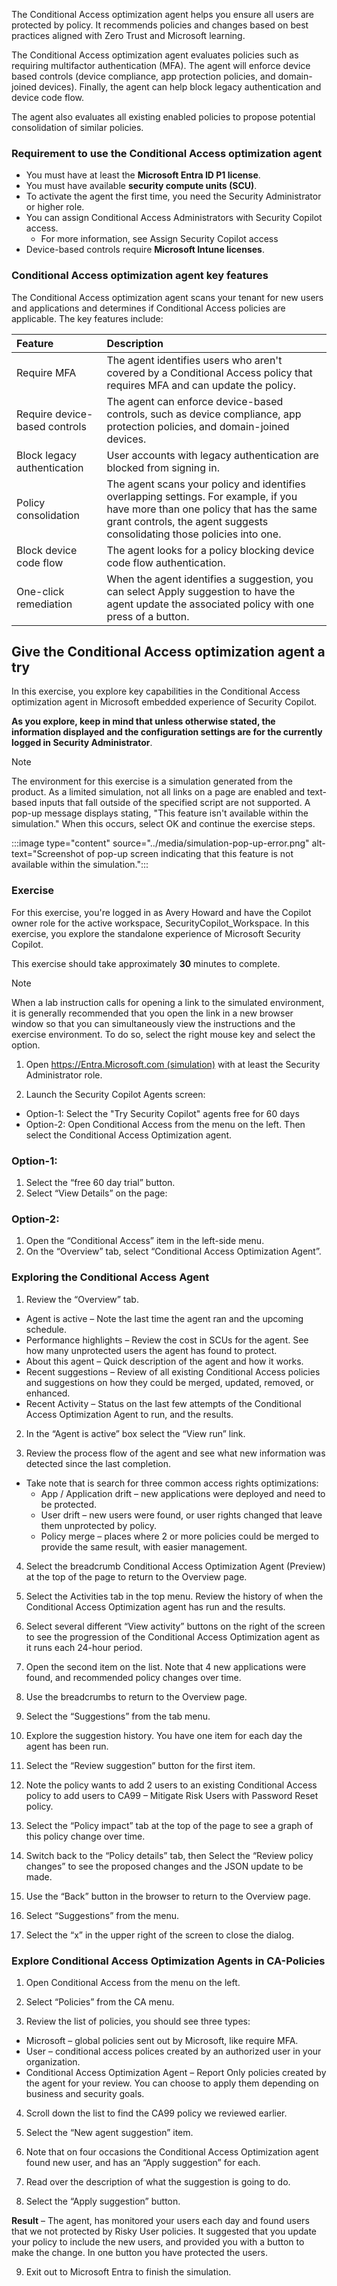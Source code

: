 The Conditional Access optimization agent helps you ensure all users are protected by policy. It recommends policies and changes based on best practices aligned with Zero Trust and Microsoft learning.

The Conditional Access optimization agent evaluates policies such as requiring multifactor authentication (MFA). The agent will enforce device based controls (device compliance, app protection policies, and domain-joined devices). Finally, the agent can help block legacy authentication and device code flow.

The agent also evaluates all existing enabled policies to propose potential consolidation of similar policies.

### Requirement to use the Conditional Access optimization agent

- You must have at least the **Microsoft Entra ID P1 license**.
- You must have available **security compute units (SCU)**.
- To activate the agent the first time, you need the Security Administrator or higher role.
- You can assign Conditional Access Administrators with Security Copilot access.
  - For more information, see Assign Security Copilot access
- Device-based controls require **Microsoft Intune licenses**.

### Conditional Access optimization agent key features

The Conditional Access optimization agent scans your tenant for new users and applications and determines if Conditional Access policies are applicable. The key features include:

| Feature | Description |
| :---  | :--- |
| Require MFA | The agent identifies users who aren't covered by a Conditional Access policy that requires MFA and can update the policy. |
| Require device-based controls | The agent can enforce device-based controls, such as device compliance, app protection policies, and domain-joined devices. |
| Block legacy authentication | User accounts with legacy authentication are blocked from signing in. |
| Policy consolidation | The agent scans your policy and identifies overlapping settings. For example, if you have more than one policy that has the same grant controls, the agent suggests consolidating those policies into one. |
| Block device code flow | The agent looks for a policy blocking device code flow authentication. |
| One-click remediation | When the agent identifies a suggestion, you can select Apply suggestion to have the agent update the associated policy with one press of a button. |

## Give the Conditional Access optimization agent a try


In this exercise, you explore key capabilities in the Conditional Access optimization agent in Microsoft embedded experience of Security Copilot.

**As you explore, keep in mind that unless otherwise stated, the information displayed and the configuration settings are for the currently logged in Security Administrator**.

> [!NOTE]
> The environment for this exercise is a simulation generated from the product. As a limited simulation, not all links on a page are enabled and text-based inputs that fall outside of the specified script are not supported. A pop-up message displays stating, "This feature isn't available within the simulation." When this occurs, select OK and continue the exercise steps.
>
>
>:::image type="content" source="../media/simulation-pop-up-error.png" alt-text="Screenshot of pop-up screen indicating that this feature is not available within the simulation.":::

### Exercise

For this exercise, you're logged in as Avery Howard and have the Copilot owner role for the active workspace, SecurityCopilot_Workspace. In this exercise, you explore the standalone experience of Microsoft Security Copilot.

This exercise should take approximately **30** minutes to complete.

> [!NOTE]
> When a lab instruction calls for opening a link to the simulated environment, it is generally recommended that you open the link in a new browser window so that you can simultaneously view the instructions and the exercise environment. To do so, select the right mouse key and select the option.



1.	Open [https://Entra.Microsoft.com (simulation)](https://nam06.safelinks.protection.outlook.com/?url=https%3A%2F%2Fapp.highlights.guide%2Fstart%2F673ccf96-b6de-43aa-b267-5c8efe51639c%3Ftoken%3D16d48b6c-eace-4a1f-8050-098d29d23a89&data=05%7C02%7CRobert.Stewart%40microsoft.com%7C002283d502a5447b6fc608ddb25b8a73%7C72f988bf86f141af91ab2d7cd011db47%7C1%7C0%7C638862828426563227%7CUnknown%7CTWFpbGZsb3d8eyJFbXB0eU1hcGkiOnRydWUsIlYiOiIwLjAuMDAwMCIsIlAiOiJXaW4zMiIsIkFOIjoiTWFpbCIsIldUIjoyfQ%3D%3D%7C0%7C%7C%7C&sdata=krYm%2BX%2FduKbjtZI5t27fNvWrdUIw2Vj2Ufta3fJpB0o%3D&reserved=0&azure-portal=true) with at least the Security Administrator role.
 
2.	Launch the Security Copilot Agents screen:
-	Option-1: Select the "Try Security Copilot" agents free for 60 days
-	Option-2: Open Conditional Access from the menu on the left.  Then select the Conditional Access Optimization agent.

### Option-1:
1.	Select the “free 60 day trial” button.
2.	Select “View Details” on the page:
 
### Option-2:
1.	Open the “Conditional Access” item in the left-side menu.
2.	On the “Overview” tab, select “Conditional Access Optimization Agent”.
 
### Exploring the Conditional Access Agent
 
1.	Review the “Overview” tab.

   - Agent is active – Note the last time the agent ran and the upcoming schedule.
   - Performance highlights – Review the cost in SCUs for the agent.  See how many unprotected users the agent has found to protect.
   - About this agent – Quick description of the agent and how it works.
   - Recent suggestions – Review of all existing Conditional Access policies and suggestions on how they could be merged, updated, removed, or enhanced.
   - Recent Activity – Status on the last few attempts of the Conditional Access Optimization Agent to run, and the results.

2.	In the “Agent is active” box select the “View run” link.

3.	Review the process flow of the agent and see what new information was detected since the last completion.
   - Take note that is search for three common access rights optimizations:
      - App / Application drift – new applications were deployed and need to be protected.
      - User drift – new users were found, or user rights changed that leave them unprotected by policy.
      - Policy merge – places where 2 or more policies could be merged to provide the same result, with easier management.

4.	Select the breadcrumb Conditional Access Optimization Agent (Preview) at the top of the page to return to the Overview page.

5.	Select the Activities tab in the top menu.  Review the history of when the Conditional Access Optimization agent has run and the results.

6.	Select several different “View activity” buttons on the right of the screen to see the progression of the Conditional Access Optimization agent as it runs each 24-hour period.

7.	Open the second item on the list.  Note that 4 new applications were found, and recommended policy changes over time.

8.	Use the breadcrumbs to return to the Overview page.

9.	Select the “Suggestions” from the tab menu.

10.	Explore the suggestion history.  You have one item for each day the agent has been run.

11.	Select the “Review suggestion” button for the first item.

12.	Note the policy wants to add 2 users to an existing Conditional Access policy to add users to CA99 – Mitigate Risk Users with Password Reset policy.

13.	Select the “Policy impact” tab at the top of the page to see a graph of this policy change over time.

14.	Switch back to the “Policy details” tab, then Select the “Review policy changes” to see the proposed changes and the JSON update to be made.

15.	Use the “Back” button in the browser to return to the Overview page.

16.	Select “Suggestions” from the menu.

17.	Select the “x” in the upper right of the screen to close the dialog.

### Explore Conditional Access Optimization Agents in CA-Policies 

1.	Open Conditional Access from the menu on the left.

2.	Select “Policies” from the CA menu.

3.	Review the list of policies, you should see three types:

   - Microsoft – global policies sent out by Microsoft, like require MFA.
   - User – conditional access polices created by an authorized user in your organization.
   - Conditional Access Optimization Agent – Report Only policies created by the agent for your review.  You can choose to apply them depending on business and security goals.

4.	Scroll down the list to find the CA99 policy we reviewed earlier.
 
5.	Select the “New agent suggestion” item.

6.	Note that on four occasions the Conditional Access Optimization agent found new user, and has an “Apply suggestion” for each.

7.	Read over the description of what the suggestion is going to do.

8.	Select the “Apply suggestion” button.

**Result** – The agent, has monitored your users each day and found users that we not protected by Risky User policies.  It suggested that you update your policy to include the new users, and provided you with a button to make the change.  In one button you have protected the users.

9.	Exit out to Microsoft Entra to finish the simulation.
